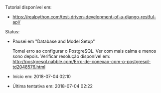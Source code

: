 Tutorial disponível em:

- https://realpython.com/test-driven-development-of-a-django-restful-api/

Status:

- Pausei em "Database and Model Setup"

   Tomei erro ao configurar o PostgreSQL. Ver com mais calma e menos sono depois. Verificar resolução disponível em: http://postgresql.nabble.com/Erro-de-conexao-com-o-postgresql-td2048576.html


- Início em: 2018-07-04 02:10

- Última tentativa em: 2018-07-04 02:22